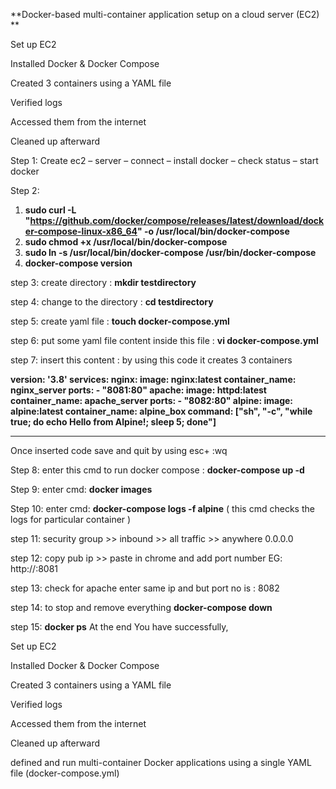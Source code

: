 **Docker-based multi-container application setup on a cloud server (EC2)
**

Set up EC2


Installed Docker & Docker Compose


Created 3 containers using a YAML file


Verified logs


Accessed them from the internet


Cleaned up afterward


Step 1: Create ec2 – server – connect – install docker – check status – start docker


Step 2:
1. **sudo curl -L "https://github.com/docker/compose/releases/latest/download/docker-compose-linux-x86_64" -o /usr/local/bin/docker-compose**
2. **sudo chmod +x /usr/local/bin/docker-compose**
3. **sudo ln -s /usr/local/bin/docker-compose /usr/bin/docker-compose**
4. **docker-compose version**


step 3: create directory :
**mkdir testdirectory**


step 4: change to the directory :
**cd testdirectory**


step 5: create yaml file :
**touch docker-compose.yml**


step 6: put some yaml file content inside this file :
**vi docker-compose.yml**


step 7: insert this content :
by using this code it creates 3 containers


**version: '3.8'
services: nginx: image: nginx:latest container_name: nginx_server ports: - "8081:80"
apache: image: httpd:latest container_name: apache_server ports: - "8082:80"
alpine: image: alpine:latest container_name: alpine_box command: ["sh", "-c", "while true; do echo Hello from Alpine!; sleep 5; done"]**
----------- -----------------
Once inserted code save and quit by using esc+ :wq


Step 8: enter this cmd to run docker compose :
**docker-compose up -d**


Step 9: enter cmd: **docker images**


Step 10: enter cmd: **docker-compose logs -f alpine**
( this cmd checks the logs for particular container )


step 11:
security group >> inbound >> all traffic >> anywhere 0.0.0.0


step 12: copy pub ip >> paste in chrome and add port number
EG: http://<your-ec2-public-ip>:8081


step 13: check for apache
enter same ip and but port no is : 8082


step 14: to stop and remove everything
**docker-compose down**


step 15: **docker ps**
At the end You have successfully,

Set up EC2

Installed Docker & Docker Compose

Created 3 containers using a YAML file

Verified logs

Accessed them from the internet

Cleaned up afterward

defined and run multi-container Docker applications using a single YAML file (docker-compose.yml)
